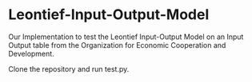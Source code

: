 # Leontief-Input-Output-Model
Our Implementation to test the Leontief Input-Output Model on an Input Output table from the Organization for Economic Cooperation and Development.

Clone the repository and run test.py.
